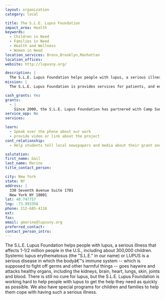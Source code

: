 ```yaml
---
layout: organization
category: local

title: The S.L.E. Lupus Foundation
impact_area: Health
keywords: 
  - Children in Need
  - Families in Need
  - Health and Wellness
  - Women in Need
location_services: Bronx,Brooklyn,Manhattan
location_offices: 
website: http://lupusny.org/

description: |
  The S.L.E. Lupus Foundation helps people with lupus, a serious illness that affects 1-1/2 million people in the U.S., including about 300,000 children.  Systemic lupus erythematosus (the "S.L.E." in our name) or LUPUS is a serious disease in which the bodyâ€™s immune system -- which is supposed to fight off germs and other harmful things -- goes haywire and attacks healthy organs, including the kidneys, brain, heart, lungs, skin, joints and blood.  There is still no cure for lupus, but the S.L.E. Lupus Foundation is working hard to help people with lupus to get the help they need as quickly as possible.  We also have special programs for children and families to help them cope with having such a serious illness. 
mission: |
  The S.L.E. Lupus Foundation is provides services for patients, and education, public awareness, and funding for lupus research.

cash_grants: Yes
grants: 
  - |
    Since 2000, the S.L.E. Lupus Foundation has partnered with Camp Sunshine, a summer camp in Maine especially for families with children living with serious illness, to provide children with lupus and their families a week-long vacation in the country.  â€œLupus Week at Camp Sunshineâ€ gives children with lupus a chance to play just like other kids, while their parents, brothers and sisters, grandparents, and/or other family members feel safe because their children are looked after by a doctor and other medical experts at the camp.  And the whole family gets to have fun at Camp Sunshine, with lots of regular camp activities -- sports and other outdoor playtime for those feeling well enough, and indoor games and crafts for children who need more rest -- plus lessons about how they can help each other when their disease "flares" (gets worse).  The S.L.E. Lupus Foundation is asking for your help to pay for camp and/or for bus transportation from New York City to Maine, where Camp Sunshine is located:  $1500 will send one family to Lupus Week at Camp Sunshine $300 will pay for the bus fare from NYC to Maine and back home again   For more information on Lupus Week at Camp Sunshine, please go to this page on our website: http://lupusny.org/programs/kids 
service_opp: No
services: 

learn: 
  - Speak over the phone about our work
  - provide video or link about the project
cont_relationship: 
  - Help students tell local newspapers and media about their grant and/or project with us

salutation: 
first_name: Gail 
last_name: Marino
title_contact_person: 

city: New York
state: NY
address: |
  330 Seventh Avenue Suite 1701  
  New York NY 10001
lat: 40.747757
lng: -73.993358
phone: 212-685-4118
ext: 
fax: 
email: gmarino@lupusny.org
preferred_contact: 
contact_person_intro: 
---
```

The S.L.E. Lupus Foundation helps people with lupus, a serious illness that affects 1-1/2 million people in the U.S., including about 300,000 children.  Systemic lupus erythematosus (the "S.L.E." in our name) or LUPUS is a serious disease in which the bodyâ€™s immune system -- which is supposed to fight off germs and other harmful things -- goes haywire and attacks healthy organs, including the kidneys, brain, heart, lungs, skin, joints and blood.  There is still no cure for lupus, but the S.L.E. Lupus Foundation is working hard to help people with lupus to get the help they need as quickly as possible.  We also have special programs for children and families to help them cope with having such a serious illness. 
